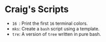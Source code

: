 # Craig's Scripts

- `16 `:  Print the first `16` terminal colors.
- `mks`: Create a `bash` script using a template.
- `tre`: A version of `tree` written in pure bash.
